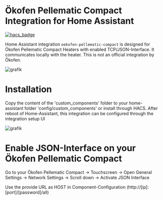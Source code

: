 # Ökofen Pellematic Compact Integration for Home Assistant

[![hacs_badge](https://img.shields.io/badge/HACS-Custom-41BDF5.svg?style=for-the-badge)](https://github.com/hacs/integration)

Home Assistant integration `oekofen-pellematic-compact` is designed for Ökofen Pellematic Compact Heaters with enabled TCP/JSON-Interface.
It communicates locally with the heater. This is not an official integration by Ökofen.

![grafik](https://user-images.githubusercontent.com/29973737/211399791-75865ef4-72be-4601-9c34-764a5f4198a2.png)

# Installation

Copy the content of the 'custom_components' folder to your home-assistant folder 'config/custom_components' or install through HACS.
After reboot of Home-Assistant, this integration can be configured through the integration setup UI

![grafik](https://user-images.githubusercontent.com/29973737/211389542-0800d1cf-6df9-45d4-8607-5f90689a8628.png)


# Enable JSON-Interface on your Ökofen Pellematic Compact

Go to your Ökofen Pellematic Compact 
  -> Touchscreen -> Open General Settings -> Network Settings 
    -> Scroll down -> Activate JSON Interface 
 
 Use the provide URL as HOST in Component-Configuration (http://[ip]:[port]/[password]/all)
